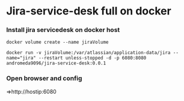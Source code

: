 # Jira-service-desk full on docker
### Install jira servicedesk on docker host
```
docker volume create --name jiraVolume

docker run -v jiraVolume:/var/atlassian/application-data/jira --name="jira" --restart unless-stopped -d -p 6080:8080 andromeda9096/jira-service-desk:0.0.1
```
### Open browser and config 
=>http://hostip:6080

